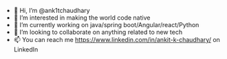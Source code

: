 - 👋 Hi, I’m @ank1tchaudhary
- 👀 I’m interested in making the world code native
- 🌱 I’m currently working on java/spring boot/Angular/react/Python
- 💞️ I’m looking to collaborate on anything related to new tech
- 📫 You can reach me https://www.linkedin.com/in/ankit-k-chaudhary/ on LinkedIn

<!---
ank1tchaudhary/ank1tchaudhary is a ✨ special ✨ repository because its `README.md` (this file) appears on your GitHub profile.
You can click the Preview link to take a look at your changes.
--->
